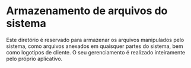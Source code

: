 # Armazenamento de arquivos do sistema

Este diretório é reservado para armazenar os arquivos manipulados pelo sistema, como arquivos anexados em quaisquer partes do sistema, bem como logotipos de cliente. O seu gerenciamento é realizado inteiramente pelo próprio aplicativo.
